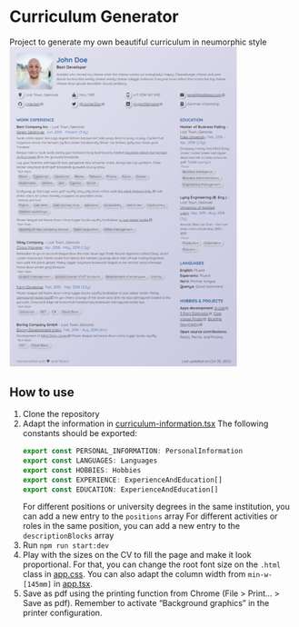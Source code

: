 # Curriculum Generator

Project to generate my own beautiful curriculum in neumorphic style
<img src="/src/images/cv-example.jpg" alt="drawing" width="400"/>



## How to use

1. Clone the repository
2. Adapt the information in [curriculum-information.tsx](src/constants/curriculum-information.tsx)
   The following constants should be exported:
   ```typescript
   export const PERSONAL_INFORMATION: PersonalInformation
   export const LANGUAGES: Languages
   export const HOBBIES: Hobbies
   export const EXPERIENCE: ExperienceAndEducation[]
   export const EDUCATION: ExperienceAndEducation[]
   ```
   For different positions or university degrees in the same institution, you can add a new entry to the `positions` array
   For different activities or roles in the same position, you can add a new entry to the `descriptionBlocks` array
3. Run `npm run start:dev`
4. Play with the sizes on the CV to fill the page and make it look proportional. 
   For that, you can change the root font size on the `.html` class in [app.css](src/app.css).
   You can also adapt the column width from `min-w-[145mm]` in [app.tsx](src/app.css).
5. Save as pdf using the printing function from Chrome (File > Print… > Save as pdf). 
   Remember to activate “Background graphics” in the printer configuration.
